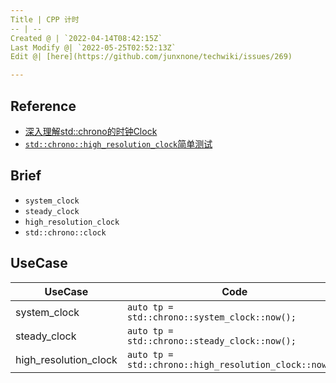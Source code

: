 ```yaml
---
Title | CPP 计时
-- | --
Created @ | `2022-04-14T08:42:15Z`
Last Modify @| `2022-05-25T02:52:13Z`
Edit @| [here](https://github.com/junxnone/techwiki/issues/269)

---
```

## Reference
- [深入理解std::chrono的时钟Clock ](https://www.cnblogs.com/zhongpan/p/7490657.html)
- [`std::chrono::high_resolution_clock`简单测试](https://zhuanlan.zhihu.com/p/496261328)


## Brief
- `system_clock`
- `steady_clock`
- `high_resolution_clock`
- `std::chrono::clock`


## UseCase

UseCase | Code
-- | --
system_clock | `auto tp = std::chrono::system_clock::now();`
steady_clock | `auto tp = std::chrono::steady_clock::now();`
high_resolution_clock | `auto tp = std::chrono::high_resolution_clock::now();`

